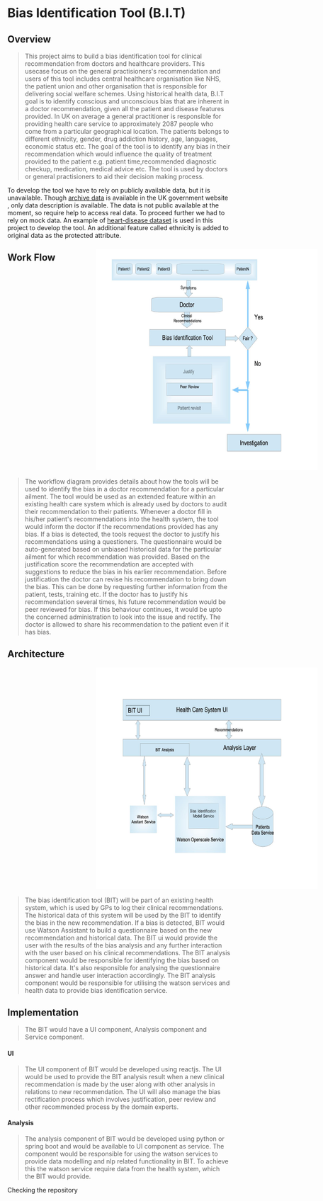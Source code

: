 # Bias Identification Tool (B.I.T)
## Overview 
>This project aims to build a bias identification tool for clinical recommendation from doctors and healthcare providers. This usecase focus on the general practisioners's recommendation and users of this tool includes central healthcare organisation like NHS, the patient union and other organisation that is responsible for delivering social welfare schemes. Using historical health data, B.I.T goal is to identify conscious and unconscious bias that are inherent in a doctor recommendation, given all the patient and disease features provided. In UK on average a general practitioner is responsible for providing health care service to approximately 2087 people who come from a particular geographical location. The patients belongs to different ethnicity, gender, drug addiction history, age, languages, economic status etc. The goal of the tool is to identify any bias in their recommendation which would influence the quality of treatment provided to the patient e.g. patient time,recommended diagnostic checkup, medication, medical advice etc. The tool is used by doctors or general practisioners to aid their decision making process. 

To develop the tool we have to rely on publicly available data, but it is unavailable. Though [archive data](http://webarchive.nationalarchives.gov.uk) is available in the UK government website , only data description is available. The data is not public available at the moment, so require help to access real data. To proceed further we had to rely on mock data. An example of [heart-disease dataset](https://www.kaggle.com/johnsmith88/heart-disease-dataset) is used in this project to develop the tool. An additional feature called ethnicity is added to original data as the protected attribute.

## Work Flow
<img src="documents/images/call_for_code_flowchart_2020.jpg" width="500" height="500" style="width:500px;height:500px;margin-left:200px;margin-top:-50px"/>

>The workflow diagram provides details about how the tools will be used to identify the bias in a doctor recommendation for a particular ailment. The tool would be used as an extended feature within an existing health care system which is already used by doctors to audit their recommendation to their patients. Whenever a doctor fill in his/her patient's recommendations into the health system, the tool would inform the doctor if the recommendations provided has any bias. If a bias is detected, the tools request the doctor to justify his recommendations using a questioners. The questionnaire would be auto-generated based on unbiased historical data for the particular ailment for which recommendation was provided. Based on the justification score the recommendation are accepted with suggestions to reduce the bias in his earlier recommendation. Before justification the doctor can revise his recommendation to bring down the bias. This can be done by requesting further information from the patient, tests, training etc. If the doctor has to justify his recommendation several times, his future recommendation would be peer reviewed for bias. If this behaviour continues, it would be upto the concerned administration to look into the issue and rectify. The doctor is allowed to share his recommendation to the patient even if it has bias.

## Architecture 
<img src="documents/images/call_for_code_architecture_2020.jpg" 
style="width:500px;height:500px;margin-left:200px;margin-right:auto"/>

>The bias identification tool (BIT) will be part of an existing health system, which is used by GPs to log their clinical recommendations. The historical data of this system will be used by the BIT to identify the bias in the new recommendation. If a bias is detected, BIT would use Watson Assistant to build a questionnaire based on the new recommendation and historical data. The BIT ui would provide the user with the results of the bias analysis and any further interaction with the user based on his clinical recommendations. The BIT analysis component would be responsible for identifying the bias based on historical data. It's also responsible for analysing the questionnaire answer and handle user interaction accordingly. The BIT analysis component would be responsible for utilising the watson services and health data to provide bias identification service.

## Implementation

>The BIT would have a UI component, Analysis component and Service component. 

<h4>UI</h4>

>The UI component of BIT would be developed using reactjs. The UI would be used to provide the BIT analysis result when a new clinical recommendation is made by the user along with other analysis in relations to new recommendation. The UI will also manage the bias rectification process which involves justification, peer review and other recommended process by the domain experts.

<h4>Analysis</h4>

>The analysis component of BIT would be developed using python or spring boot and would be available to UI component as service. The component would be responsible for using the watson services to provide data modelling and nlp related functionality in BIT. To achieve this the watson service require data from the health system, which the BIT would provide.

Checking the repository
